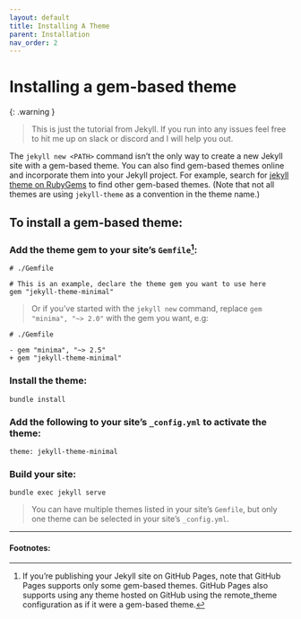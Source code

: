 ```yaml
---
layout: default
title: Installing A Theme
parent: Installation
nav_order: 2
---
```


# Installing a gem-based theme

{: .warning }
> This is just the tutorial from Jekyll. If you run into any issues feel free to hit me up on slack or discord and I will help you out.

The `jekyll new <PATH>` command isn’t the only way to create a new Jekyll site with a gem-based theme. You can also find gem-based themes online and incorporate them into your Jekyll project. For example, search for [jekyll theme on RubyGems](https://rubygems.org/search?utf8=%E2%9C%93&query=jekyll-theme) to find other gem-based themes. (Note that not all themes are using `jekyll-theme` as a convention in the theme name.)

## To install a gem-based theme:

### Add the theme gem to your site’s `Gemfile`[^1]:

```
# ./Gemfile

# This is an example, declare the theme gem you want to use here
gem "jekyll-theme-minimal"
```

> Or if you’ve started with the `jekyll new` command, replace `gem "minima", "~> 2.0"` with the gem you want, e.g:

```
# ./Gemfile

- gem "minima", "~> 2.5"
+ gem "jekyll-theme-minimal"
```

### Install the theme:

```
bundle install
```

### Add the following to your site’s `_config.yml` to activate the theme:

```
theme: jekyll-theme-minimal
```

### Build your site:

```
bundle exec jekyll serve
```

> You can have multiple themes listed in your site’s `Gemfile`, but only one theme can be selected in your site’s `_config.yml`.

---

#### Footnotes:

[^1]: If you’re publishing your Jekyll site on GitHub Pages, note that GitHub Pages supports only some gem-based themes. GitHub Pages also supports using any theme hosted on GitHub using the remote_theme configuration as if it were a gem-based theme.